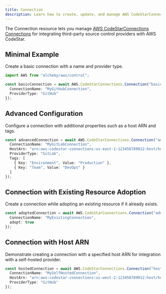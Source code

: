 ```yaml
---
title: Connection
description: Learn how to create, update, and manage AWS CodeStarConnections Connections using Alchemy Cloud Control.
---
```


The Connection resource lets you manage [AWS CodeStarConnections Connections](https://docs.aws.amazon.com/codestarconnections/latest/userguide/) for integrating third-party source control providers with AWS CodeStar.

## Minimal Example

Create a basic connection with a name and provider type.

```ts
import AWS from "alchemy/aws/control";

const basicConnection = await AWS.CodeStarConnections.Connection("basic-connection", {
  ConnectionName: "MyGitHubConnection",
  ProviderType: "GitHub"
});
```

## Advanced Configuration

Configure a connection with additional properties such as a host ARN and tags.

```ts
const advancedConnection = await AWS.CodeStarConnections.Connection("advanced-connection", {
  ConnectionName: "MyGitLabConnection",
  HostArn: "arn:aws:codestar-connections:us-east-1:123456789012:host/host-id",
  ProviderType: "GitLab",
  Tags: [
    { Key: "Environment", Value: "Production" },
    { Key: "Team", Value: "DevOps" }
  ]
});
```

## Connection with Existing Resource Adoption

Create a connection while adopting an existing resource if it already exists.

```ts
const adoptedConnection = await AWS.CodeStarConnections.Connection("adopted-connection", {
  ConnectionName: "MyExistingConnection",
  adopt: true
});
```

## Connection with Host ARN

Demonstrate creating a connection with a specified host ARN for integration with a self-hosted provider.

```ts
const hostedConnection = await AWS.CodeStarConnections.Connection("hosted-connection", {
  ConnectionName: "MySelfHostedConnection",
  HostArn: "arn:aws:codestar-connections:us-west-2:123456789012:host/host-id",
  ProviderType: "GitHub"
});
```